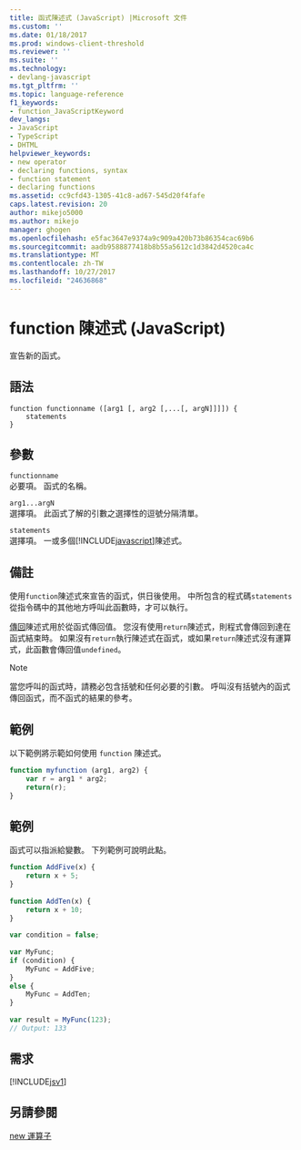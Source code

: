 ```yaml
---
title: 函式陳述式 (JavaScript) |Microsoft 文件
ms.custom: ''
ms.date: 01/18/2017
ms.prod: windows-client-threshold
ms.reviewer: ''
ms.suite: ''
ms.technology:
- devlang-javascript
ms.tgt_pltfrm: ''
ms.topic: language-reference
f1_keywords:
- function_JavaScriptKeyword
dev_langs:
- JavaScript
- TypeScript
- DHTML
helpviewer_keywords:
- new operator
- declaring functions, syntax
- function statement
- declaring functions
ms.assetid: cc9cfd43-1305-41c8-ad67-545d20f4fafe
caps.latest.revision: 20
author: mikejo5000
ms.author: mikejo
manager: ghogen
ms.openlocfilehash: e5fac3647e9374a9c909a420b73b86354cac69b6
ms.sourcegitcommit: aadb9588877418b8b55a5612c1d3842d4520ca4c
ms.translationtype: MT
ms.contentlocale: zh-TW
ms.lasthandoff: 10/27/2017
ms.locfileid: "24636868"
---
```

# <a name="function-statement-javascript"></a>function 陳述式 (JavaScript)
宣告新的函式。  
  
## <a name="syntax"></a>語法  
  
```  
function functionname ([arg1 [, arg2 [,...[, argN]]]]) {  
    statements  
}   
```  
  
## <a name="parameters"></a>參數  
 `functionname`  
 必要項。 函式的名稱。  
  
 `arg1...argN`  
 選擇項。 此函式了解的引數之選擇性的逗號分隔清單。  
  
 `statements`  
 選擇項。 一或多個[!INCLUDE[javascript](../../javascript/includes/javascript-md.md)]陳述式。  
  
## <a name="remarks"></a>備註  
 使用`function`陳述式來宣告的函式，供日後使用。 中所包含的程式碼`statements`從指令碼中的其他地方呼叫此函數時，才可以執行。  
  
 [傳回](../../javascript/reference/return-statement-javascript.md)陳述式用於從函式傳回值。 您沒有使用`return`陳述式，則程式會傳回到達在函式結束時。 如果沒有`return`執行陳述式在函式，或如果`return`陳述式沒有運算式，此函數會傳回值`undefined`。  
  
> [!NOTE]
>  當您呼叫的函式時，請務必包含括號和任何必要的引數。 呼叫沒有括號內的函式傳回函式，而不函式的結果的參考。  
  
## <a name="example"></a>範例  
 以下範例將示範如何使用 `function` 陳述式。  
  
```JavaScript  
function myfunction (arg1, arg2) {  
    var r = arg1 * arg2;  
    return(r);  
}  
```  
  
## <a name="example"></a>範例  
 函式可以指派給變數。 下列範例可說明此點。  
  
```JavaScript  
function AddFive(x) {  
    return x + 5;  
}  
  
function AddTen(x) {  
    return x + 10;  
}  
  
var condition = false;  
  
var MyFunc;  
if (condition) {  
    MyFunc = AddFive;  
}  
else {  
    MyFunc = AddTen;  
}  
  
var result = MyFunc(123);  
// Output: 133  
```  
  
## <a name="requirements"></a>需求  
 [!INCLUDE[jsv1](../../javascript/misc/includes/jsv1-md.md)]  
  
## <a name="see-also"></a>另請參閱  
 [new 運算子](../../javascript/reference/new-operator-decrementjavascript.md)